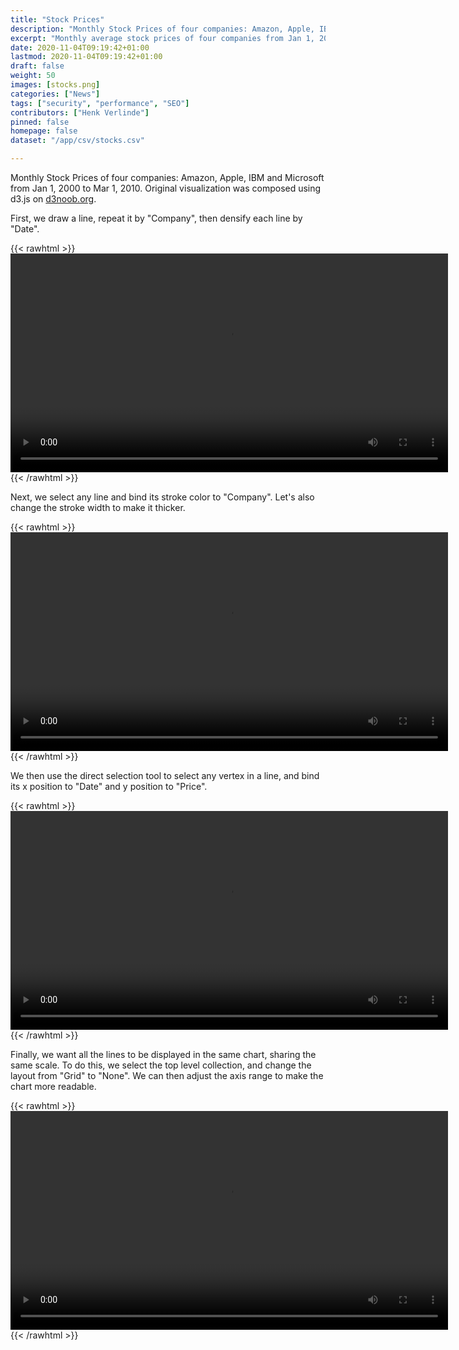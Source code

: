 ```yaml
---
title: "Stock Prices"
description: "Monthly Stock Prices of four companies: Amazon, Apple, IBM and Microsoft from Jan 1, 2000 to Mar 1, 2010. Original visualization was composed using d3.js on d3noob.org"
excerpt: "Monthly average stock prices of four companies from Jan 1, 2000 to Mar 1, 2010."
date: 2020-11-04T09:19:42+01:00
lastmod: 2020-11-04T09:19:42+01:00
draft: false
weight: 50
images: [stocks.png]
categories: ["News"]
tags: ["security", "performance", "SEO"]
contributors: ["Henk Verlinde"]
pinned: false
homepage: false
dataset: "/app/csv/stocks.csv"

---
```

Monthly Stock Prices of four companies: Amazon, Apple, IBM and Microsoft from Jan 1, 2000 to Mar 1, 2010. Original visualization was composed using d3.js on [d3noob.org](https://bl.ocks.org/d3noob/08af723fe615c08f9536f656b55755b4).

First, we draw a line, repeat it by "Company", then densify each line by "Date". 

{{< rawhtml >}} 
<video width=700px class="tutorial-video" controls>
    <source src="/videos/gallery/stocks-1.mov" type="video/mp4">
    Your browser does not support the video tag.  
</video>
{{< /rawhtml >}}

Next, we select any line and bind its stroke color to "Company". Let's also change the stroke width to make it thicker.

{{< rawhtml >}} 
<video width=700px class="tutorial-video" controls>
    <source src="/videos/gallery/stocks-2.mov" type="video/mp4">
    Your browser does not support the video tag.  
</video>
{{< /rawhtml >}}

We then use the direct selection tool to select any vertex in a line, and bind its x position to "Date" and y position to "Price".


{{< rawhtml >}} 
<video width=700px class="tutorial-video" controls>
    <source src="/videos/gallery/stocks-3.mov" type="video/mp4">
    Your browser does not support the video tag.  
</video>
{{< /rawhtml >}}

Finally, we want all the lines to be displayed in the same chart, sharing the same scale. To do this, we select the top level collection, and change the layout from "Grid" to "None". We can then adjust the axis range to make the chart more readable.

{{< rawhtml >}} 
<video width=700px class="tutorial-video" controls>
    <source src="/videos/gallery/stocks-4.mov" type="video/mp4">
    Your browser does not support the video tag.  
</video>
{{< /rawhtml >}}